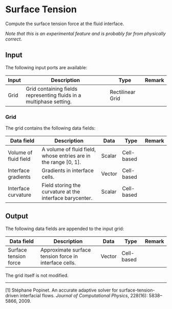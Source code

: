 # Surface Tension

Compute the surface tension force at the fluid interface.

*Note that this is an experimental feature and is probably far from physically correct.*

## Input

The following input ports are available:

| Input | Description                                                  | Type             | Remark |
| ----- | ------------------------------------------------------------ | ---------------- | ------ |
| Grid  | Grid containing fields representing fluids in a multiphase setting. | Rectilinear Grid |        |

### Grid

The grid contains the following data fields:

| Data field            | Description                                                  | Data   | Type       | Remark |
| --------------------- | ------------------------------------------------------------ | ------ | ---------- | ------ |
| Volume of fluid field | A volume of fluid field, whose entries are in the range [0, 1]. | Scalar | Cell-based |        |
| Interface gradients   | Gradients in interface cells.                                | Vector | Cell-based |        |
| Interface curvature   | Field storing the curvature at the interface barycenter.     | Scalar | Cell-based |        |

## Output

The following data fields are appended to the input grid:

| Data field            | Description                                           | Data   | Type       | Remark |
| --------------------- | ----------------------------------------------------- | ------ | ---------- | ------ |
| Surface tension force | Approximate surface tension force in interface cells. | Vector | Cell-based |        |

The grid itself is not modified.

---

[1] Stéphane Popinet. An accurate adaptive solver for surface-tension-driven interfacial flows. *Journal of Computational Physics*, 228(16): 5838–5866, 2009.